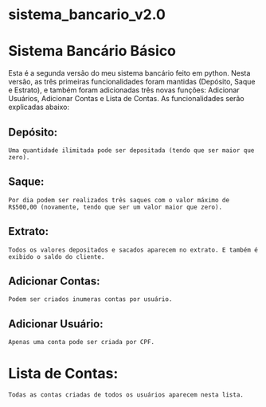 # sistema_bancario_v2.0


# Sistema Bancário Básico
Esta é a segunda versão do meu sistema bancário feito em python. Nesta versão, as três primeiras funcionalidades foram mantidas (Depósito, Saque e Estrato), e também foram adicionadas três novas funções: Adicionar Usuários, Adicionar Contas e Lista de Contas. As funcionalidades serão explicadas abaixo: 
  ## Depósito:
    Uma quantidade ilimitada pode ser depositada (tendo que ser maior que zero).

  ## Saque:
    Por dia podem ser realizados três saques com o valor máximo de R$500,00 (novamente, tendo que ser um valor maior que zero).

  ## Extrato:
    Todos os valores depositados e sacados aparecem no extrato. E também é exibido o saldo do cliente.

  ## Adicionar Contas:
    Podem ser criados inumeras contas por usuário.

  ## Adicionar Usuário:
    Apenas uma conta pode ser criada por CPF. 

  # Lista de Contas:
    Todas as contas criadas de todos os usuários aparecem nesta lista.
